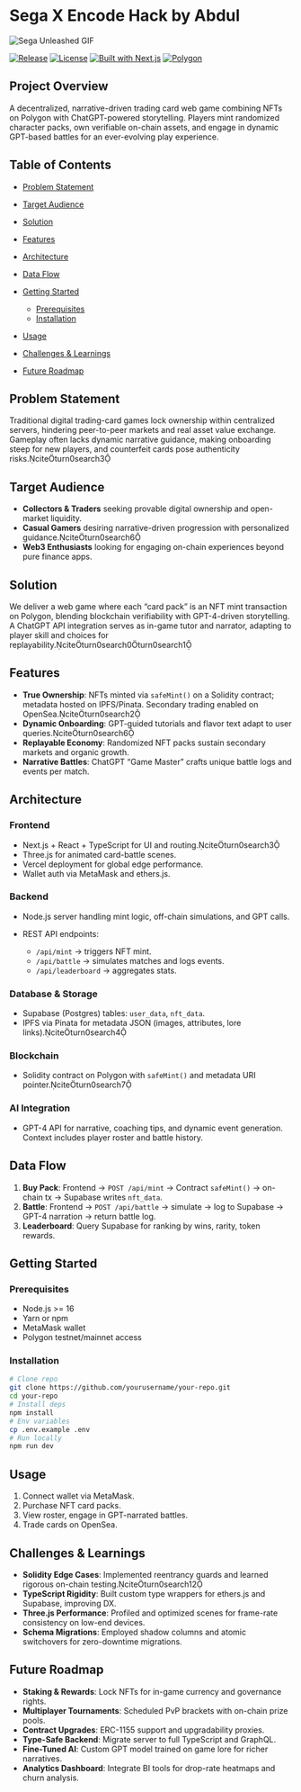 # Sega X Encode Hack by Abdul
 ![Sega Unleashed GIF](Sega-X-Encode-Hack-by-Abdul/SEGA-UNLEASHED-gif.gif)
<!-- Badges -->

[![Release](https://img.shields.io/badge/release-v1.0.0-blue.svg)](https://github.com/yourusername/your-repo/releases) [![License](https://img.shields.io/badge/license-MIT-green.svg)](LICENSE) [![Built with Next.js](https://img.shields.io/badge/built%20with-Next.js-black?logo=next.js)](https://nextjs.org/) [![Polygon](https://img.shields.io/badge/blockchain-Polygon-purple)](https://polygon.technology/)

## Project Overview

A decentralized, narrative-driven trading card web game combining NFTs on Polygon with ChatGPT-powered storytelling. Players mint randomized character packs, own verifiable on-chain assets, and engage in dynamic GPT-based battles for an ever-evolving play experience.

## Table of Contents

* [Problem Statement](#problem-statement)
* [Target Audience](#target-audience)
* [Solution](#solution)
* [Features](#features)
* [Architecture](#architecture)
* [Data Flow](#data-flow)
* [Getting Started](#getting-started)

  * [Prerequisites](#prerequisites)
  * [Installation](#installation)
* [Usage](#usage)
* [Challenges & Learnings](#challenges--learnings)
* [Future Roadmap](#future-roadmap)


## Problem Statement

Traditional digital trading-card games lock ownership within centralized servers, hindering peer-to-peer markets and real asset value exchange. Gameplay often lacks dynamic narrative guidance, making onboarding steep for new players, and counterfeit cards pose authenticity risks.citeturn0search3

## Target Audience

* **Collectors & Traders** seeking provable digital ownership and open-market liquidity.
* **Casual Gamers** desiring narrative-driven progression with personalized guidance.citeturn0search6
* **Web3 Enthusiasts** looking for engaging on-chain experiences beyond pure finance apps.

## Solution

We deliver a web game where each “card pack” is an NFT mint transaction on Polygon, blending blockchain verifiability with GPT-4-driven storytelling. A ChatGPT API integration serves as in-game tutor and narrator, adapting to player skill and choices for replayability.citeturn0search0turn0search1

## Features

* **True Ownership**: NFTs minted via `safeMint()` on a Solidity contract; metadata hosted on IPFS/Pinata. Secondary trading enabled on OpenSea.citeturn0search2
* **Dynamic Onboarding**: GPT-guided tutorials and flavor text adapt to user queries.citeturn0search6
* **Replayable Economy**: Randomized NFT packs sustain secondary markets and organic growth.
* **Narrative Battles**: ChatGPT “Game Master” crafts unique battle logs and events per match.

## Architecture

### Frontend

* Next.js + React + TypeScript for UI and routing.citeturn0search3
* Three.js for animated card-battle scenes.
* Vercel deployment for global edge performance.
* Wallet auth via MetaMask and ethers.js.

### Backend

* Node.js server handling mint logic, off-chain simulations, and GPT calls.
* REST API endpoints:

  * `/api/mint` → triggers NFT mint.
  * `/api/battle` → simulates matches and logs events.
  * `/api/leaderboard` → aggregates stats.

### Database & Storage

* Supabase (Postgres) tables: `user_data`, `nft_data`.
* IPFS via Pinata for metadata JSON (images, attributes, lore links).citeturn0search4

### Blockchain

* Solidity contract on Polygon with `safeMint()` and metadata URI pointer.citeturn0search7

### AI Integration

* GPT-4 API for narrative, coaching tips, and dynamic event generation. Context includes player roster and battle history.

## Data Flow

1. **Buy Pack**: Frontend → `POST /api/mint` → Contract `safeMint()` → on-chain tx → Supabase writes `nft_data`.
2. **Battle**: Frontend → `POST /api/battle` → simulate → log to Supabase → GPT-4 narration → return battle log.
3. **Leaderboard**: Query Supabase for ranking by wins, rarity, token rewards.

## Getting Started

### Prerequisites

* Node.js >= 16
* Yarn or npm
* MetaMask wallet
* Polygon testnet/mainnet access

### Installation

```bash
# Clone repo
git clone https://github.com/yourusername/your-repo.git
cd your-repo
# Install deps
npm install
# Env variables
cp .env.example .env
# Run locally
npm run dev
```

## Usage

1. Connect wallet via MetaMask.
2. Purchase NFT card packs.
3. View roster, engage in GPT-narrated battles.
4. Trade cards on OpenSea.

## Challenges & Learnings

* **Solidity Edge Cases**: Implemented reentrancy guards and learned rigorous on-chain testing.citeturn0search12
* **TypeScript Rigidity**: Built custom type wrappers for ethers.js and Supabase, improving DX.
* **Three.js Performance**: Profiled and optimized scenes for frame-rate consistency on low-end devices.
* **Schema Migrations**: Employed shadow columns and atomic switchovers for zero-downtime migrations.

## Future Roadmap

* **Staking & Rewards**: Lock NFTs for in-game currency and governance rights.
* **Multiplayer Tournaments**: Scheduled PvP brackets with on-chain prize pools.
* **Contract Upgrades**: ERC-1155 support and upgradability proxies.
* **Type-Safe Backend**: Migrate server to full TypeScript and GraphQL.
* **Fine-Tuned AI**: Custom GPT model trained on game lore for richer narratives.
* **Analytics Dashboard**: Integrate BI tools for drop-rate heatmaps and churn analysis.

